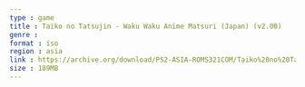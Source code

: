 ```yaml
---
type : game
title : Taiko no Tatsujin - Waku Waku Anime Matsuri (Japan) (v2.00)
genre : 
format : iso
region : asia
link : https://archive.org/download/PS2-ASIA-ROMS321COM/Taiko%20no%20Tatsujin%20-%20Waku%20Waku%20Anime%20Matsuri%20%28Japan%29%20%28v2.00%29.7z
size : 189MB
---
```

